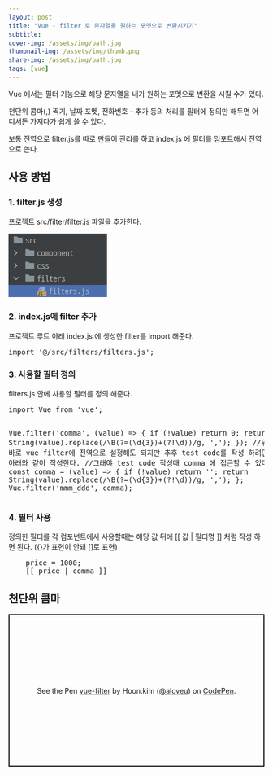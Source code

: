 ```yaml
---
layout: post
title: "Vue - filter 로 문자열을 원하는 포멧으로 변환시키기"
subtitle:
cover-img: /assets/img/path.jpg
thumbnail-img: /assets/img/thumb.png
share-img: /assets/img/path.jpg
tags: [vue]
---
```

<p>Vue 에서는 필터 기능으로 해당 문자열을 내가 원하는 포멧으로 변환을 시킬 수가 있다.</p>
<!--more-->
<p>천단위 콤마(,) 찍기, 날짜 포멧, 전화번호 - 추가 등의 처리를 필터에 정의만 해두면 어디서든 가져다가 쉽게 쓸 수 있다.</p>
<p>보통 전역으로 filter.js를 따로 만들어 관리를 하고 index.js 에 필터를 임포트해서 전역으로 쓴다.</p>

<h2 class="text-clip clip-img">사용 방법</h2>

<h3>1. filter.js 생성</h3>
<p>프로젝트 src/filter/filter.js 파일을 추가한다.</p>
<img src="/assets/img/post/filter.png" alt="필터파일 추가" />

<h3>2. index.js에 filter 추가</h3>
<p>프로젝트 루트 아래 index.js 에 생성한 filter를 import 해준다.</p>
<pre class="html">
import '@/src/filters/filters.js';
</pre>

<h3>3. 사용할 필터 정의</h3>
<p>filters.js 안에 사용할 필터를 정의 해준다.</p>
<pre class="html">
import Vue from 'vue';

Vue.filter('comma', (value) => {
    if (!value) return 0;
    return String(value).replace(/\B(?=(\d{3})+(?!\d))/g, ',');
});
//위 코드처럼 바로 vue filter에 전역으로 설정해도 되지만 추후 test code를 작성 하려면 아래와 같이 작성한다.
//그래야 test code 작성때 comma 에 접근할 수 있다.
const comma = (value) => {
    if (!value) return '';
    return String(value).replace(/\B(?=(\d{3})+(?!\d))/g, ',');
};
Vue.filter('mmm_ddd', comma);
</pre>

<h3>4. 필터 사용</h3>
<p>정의한 필터를 각 컴포넌트에서 사용할때는 해당 값 뒤에 [[ 값 | 필터명 ]] 처럼 작성 하면 된다. ({}가 표현이 안돼 []로 표현)</p>
<pre class="html">
    price = 1000;
    [[ price | comma ]]
</pre>

<h2 class="text-clip clip-img">천단위 콤마</h2>
<p class="codepen" data-height="300" data-theme-id="dark" data-default-tab="js,result" data-slug-hash="PoKYbPo" data-user="aloveu" style="height: 300px; box-sizing: border-box; display: flex; align-items: center; justify-content: center; border: 2px solid; margin: 1em 0; padding: 1em;">
  <span>See the Pen <a href="https://codepen.io/aloveu/pen/PoKYbPo">
  vue-filter</a> by Hoon.kim (<a href="https://codepen.io/aloveu">@aloveu</a>)
  on <a href="https://codepen.io">CodePen</a>.</span>
</p>
<script async src="https://cpwebassets.codepen.io/assets/embed/ei.js"></script>
